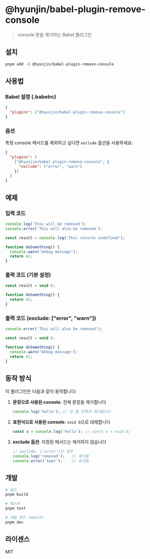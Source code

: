 # @hyunjin/babel-plugin-remove-console

> console 문을 제거하는 Babel 플러그인

## 설치

```bash
pnpm add -D @hyunjin/babel-plugin-remove-console
```

## 사용법

### Babel 설정 (.babelrc)

```json
{
  "plugins": ["@hyunjin/babel-plugin-remove-console"]
}
```

### 옵션

특정 console 메서드를 제외하고 싶다면 `exclude` 옵션을 사용하세요:

```json
{
  "plugins": [
    ["@hyunjin/babel-plugin-remove-console", {
      "exclude": ["error", "warn"]
    }]
  ]
}
```

## 예제

### 입력 코드

```javascript
console.log('This will be removed');
console.error('This will also be removed');

const result = console.log('This returns undefined');

function doSomething() {
  console.warn('Debug message');
  return 42;
}
```

### 출력 코드 (기본 설정)

```javascript
const result = void 0;

function doSomething() {
  return 42;
}
```

### 출력 코드 (exclude: ["error", "warn"])

```javascript
console.error('This will also be removed');

const result = void 0;

function doSomething() {
  console.warn('Debug message');
  return 42;
}
```

## 동작 방식

이 플러그인은 다음과 같이 동작합니다:

1. **문장으로 사용된 console**: 전체 문장을 제거합니다
   ```javascript
   console.log('hello'); // 이 줄 전체가 제거됩니다
   ```

2. **표현식으로 사용된 console**: `void 0`으로 대체합니다
   ```javascript
   const x = console.log('hello'); // const x = void 0;
   ```

3. **exclude 옵션**: 지정된 메서드는 제거하지 않습니다
   ```javascript
   // exclude: ['error']인 경우
   console.log('removed');   // 제거됨
   console.error('kept');    // 유지됨
   ```

## 개발

```bash
# 빌드
pnpm build

# 테스트
pnpm test

# 개발 모드 (watch)
pnpm dev
```

## 라이센스

MIT